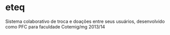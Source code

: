 # eteq
Sistema colaborativo de troca e doações entre seus usuários, desenvolvido como PFC para faculdade Cotemig/mg 2013/14 
